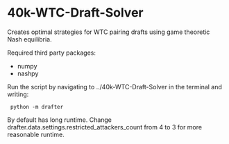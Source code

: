 # 40k-WTC-Draft-Solver
Creates optimal strategies for WTC pairing drafts using game theoretic Nash equilibria.

Required third party packages:
 - numpy
 - nashpy

 Run the script by navigating to ../40k-WTC-Draft-Solver in the terminal and writing:
```
 python -m drafter
```
 By default has long runtime. Change drafter.data.settings.restricted_attackers_count from 4 to 3 for more reasonable runtime.
